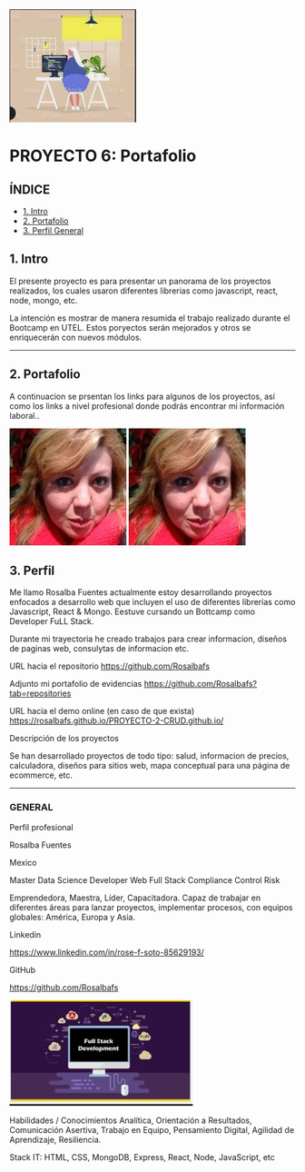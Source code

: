 <img src="./images/Desk.JPG" class="Desk"/>

# PROYECTO 6: Portafolio

## **ÍNDICE**

* [1. Intro](#1-intro)
* [2. Portafolio](#2-portafolio)
* [3. Perfil General](#3-perfil)


## 1. Intro

El presente proyecto es para presentar un panorama de los proyectos realizados, los cuales usaron diferentes librerias como javascript, react, node, mongo, etc.

La intención es mostrar de manera resumida el trabajo realizado durante el Bootcamp en UTEL. Estos poryectos serán mejorados y otros se enriquecerán con nuevos módulos.

****

## 2. Portafolio

A continuacion se prsentan los links para algunos de los proyectos, así como los links a nivel profesional donde podrás encontrar mi información laboral..

![](./images/picture.jpg)
<img src="./images/picture.JPG" class="picture"/>

## 3. Perfil

Me llamo Rosalba Fuentes actualmente estoy desarrollando proyectos enfocados a desarrollo web que incluyen el uso de diferentes librerias como Javascript, React & Mongo. Eestuve cursando un Bottcamp como Developer FuLL Stack.

Durante mi trayectoria he creado trabajos para crear informacion, diseños de paginas web, consulytas de informacion etc. 

URL hacia el repositorio
https://github.com/Rosalbafs

Adjunto mi portafolio de evidencias
https://github.com/Rosalbafs?tab=repositories

URL hacia el demo online (en caso de que exista)
https://rosalbafs.github.io/PROYECTO-2-CRUD.github.io/


Descripción de los proyectos

Se han desarrollado proyectos de todo tipo: salud, informacion de precios, calculadora, diseños para sitios web, mapa conceptual para una página de ecommerce, etc.

****

### GENERAL

Perfil profesional 

Rosalba Fuentes

Mexico

Master Data Science Developer Web Full Stack Compliance Control Risk

Emprendedora, Maestra, Líder, Capacitadora. Capaz de trabajar en diferentes áreas para lanzar proyectos, implementar procesos, con equipos globales: América, Europa y Asia.

Linkedin

https://www.linkedin.com/in/rose-f-soto-85629193/

GitHub

https://github.com/Rosalbafs

<img src="./images/Developer.JPG" class="Developer"/>

Habilidades / Conocimientos
Analítica, Orientación a Resultados, Comunicación Asertiva, Trabajo en Equipo, Pensamiento Digital, Agilidad de Aprendizaje, Resiliencia.

Stack IT: HTML, CSS, MongoDB, Express, React, Node, JavaScript, etc
